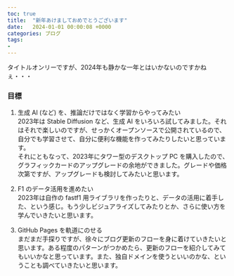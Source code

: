 ```yaml
---
toc: true
title:  "新年あけましておめでとうございます"
date:   2024-01-01 00:00:08 +0000
categories: ブログ
tags:
- 
---
```

タイトルオンリーですが、2024年も静かな一年とはいかないのですかねぇ・・・
### 目標
1. 生成 AI (など) を、推論だけではなく学習からやってみたい  
2023年は Stable Diffusion など、生成 AI をいろいろ試してみました。それはそれで楽しいのですが、せっかくオープンソースで公開されているので、自分でも学習させて、自分に便利な機能を作ってみたりしたいと思っています。  
それにともなって、2023年にタワー型のデスクトップ PC を購入したので、グラフィックカードのアップグレードの余地ができました。グレードや価格次第ですが、アップグレードも検討してみたいと思います。

1. F1 のデータ活用を進めたい  
2023年は自作の fastf1 用ライブラリを作ったりと、データの活用に着手した、という感じ。もう少しビジュアライズしてみたりとか、さらに使い方を学んでいきたいと思います。

1. GitHub Pages を軌道にのせる  
まだまだ手探りですが、徐々にブログ更新のフローを身に着けていきたいと思います。ある程度のパターンがつかめたら、更新のフローを紹介してみてもいいかなと思っています。また、独自ドメインを使うといいのかな、ということも調べていきたいと思います。

